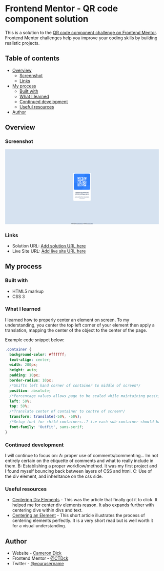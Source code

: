# Frontend Mentor - QR code component solution

This is a solution to the [QR code component challenge on Frontend Mentor](https://www.frontendmentor.io/challenges/qr-code-component-iux_sIO_H). Frontend Mentor challenges help you improve your coding skills by building realistic projects. 

## Table of contents

- [Overview](#overview)
  - [Screenshot](#screenshot)
  - [Links](#links)
- [My process](#my-process)
  - [Built with](#built-with)
  - [What I learned](#what-i-learned)
  - [Continued development](#continued-development)
  - [Useful resources](#useful-resources)
- [Author](#author)

## Overview

### Screenshot

![](./final-solution.png)

### Links

- Solution URL: [Add solution URL here](https://your-solution-url.com)
- Live Site URL: [Add live site URL here](https://your-live-site-url.com)

## My process

### Built with

- HTML5 markup
- CSS 3

### What I learned

I learned how to properly center an element on screen.
To my understanding, you center the top left corner of your element then apply a translation, mapping the center of the object to the center of the page.

Example code snippet below:

```css
.container {
  background-color: #ffffff;
  text-align: center;
  width: 200px;
  height: auto;
  padding: 10px;
  border-radius: 10px;
  /*Shifts left hand corner of container to middle of screen*/
  position: absolute;
  /*Percentage values allows page to be scaled while maintaining position*/
  left: 50%;
  top: 50%;
  /*Translate center of container to centre of screen*/
  transform: translate(-50%, -50%);
  /*Setup font for child containers..? i.e each sub-container should have font family [name]*/
  font-family: 'Outfit', sans-serif;
}
```

### Continued development

I will continue to focus on: 
    A: proper use of comments/commenting... Im not entirely certain on the etiquette of comments and what to really include in them.
    B: Establishing a proper workflow/method. It was my first project and I found myself bouncing back between layers of CSS and html.
    C: Use of the div element, and inheritance on the css side.

### Useful resources

- [Centering Div Elements](https://blog.hubspot.com/website/center-div-css) - This was the article that finally got it to click. It helped me for center div elements reason. It also expands further with centering divs within divs and text.
- [Centering an Element](https://css-tricks.com/quick-css-trick-how-to-center-an-object-exactly-in-the-center/) - This short article illustrates the process of centering elements perfectly. It is a very short read but is well worth it for a visual understanding.

## Author

- Website - [Cameron Dick](https://ctdck.github.io/CurriculumVitae/)
- Frontend Mentor - [@CTDck](https://www.frontendmentor.io/profile/CTDck)
- Twitter - [@yourusername](https://www.twitter.com/yourusername)

